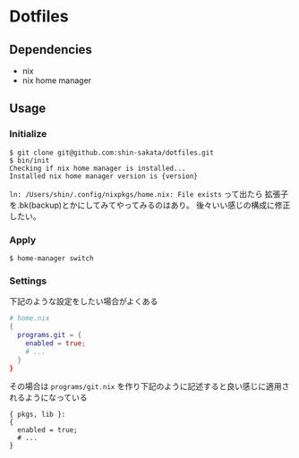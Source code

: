# Dotfiles

## Dependencies

- nix
- nix home manager


## Usage

### Initialize

```
$ git clone git@github.com:shin-sakata/dotfiles.git
$ bin/init
Checking if nix home manager is installed...
Installed nix home manager version is {version}
```

`ln: /Users/shin/.config/nixpkgs/home.nix: File exists` って出たら 拡張子を.bk(backup)とかにしてみてやってみるのはあり。
後々いい感じの構成に修正したい。

### Apply

```
$ home-manager switch
```

### Settings

下記のような設定をしたい場合がよくある

```nix home.nix
# home.nix
{ 
  programs.git = {
    enabled = true;
    # ...
  }
}
```

その場合は `programs/git.nix` を作り下記のように記述すると良い感じに適用されるようになっている

```
{ pkgs, lib }:
{
  enabled = true;
  # ...
}
```
